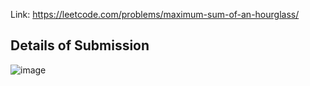 Link: https://leetcode.com/problems/maximum-sum-of-an-hourglass/
## Details of Submission
![image](https://github.com/mgalang229/LeetCode-Maximum-Sum-of-an-Hourglass/assets/51401355/24cd07fe-b6b6-4e2d-86c4-8713b9354006)
